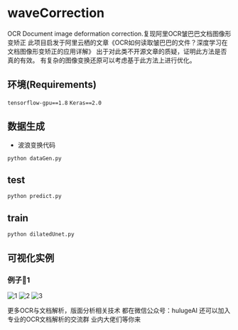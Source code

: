 # waveCorrection
OCR Document image deformation correction.复现阿里OCR皱巴巴文档图像形变矫正
此项目启发于阿里云栖的文章《OCR如何读取皱巴巴的文件？深度学习在文档图像形变矫正的应用详解》
出于对此类不开源文章的质疑，证明此方法是否真的有效。
有复杂的图像变换还原可以考虑基于此方法上进行优化。

## 环境(Requirements)
```tensorflow-gpu==1.8```
```Keras==2.0```

## 数据生成
- 波浪变换代码

```python dataGen.py```

## test

```python predict.py```

## train

```python dilatedUnet.py```

## 可视化实例
### 例子🌰1
![1](https://github.com/tommyMessi/waveCorrection/blob/main/data/result_test/result1.png)
![2](https://github.com/tommyMessi/waveCorrection/blob/main/data/result_test/result2.png)
![3](https://github.com/tommyMessi/waveCorrection/blob/main/data/result_test/result3.png)


更多OCR与文档解析，版面分析相关技术 都在微信公众号：hulugeAI   还可以加入专业的OCR文档解析的交流群 业内大佬们等你来
